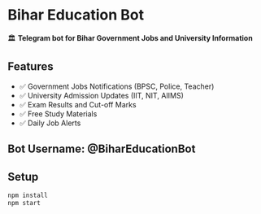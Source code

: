 # Bihar Education Bot

🏛️ **Telegram bot for Bihar Government Jobs and University Information**

## Features
- ✅ Government Jobs Notifications (BPSC, Police, Teacher)
- ✅ University Admission Updates (IIT, NIT, AIIMS)
- ✅ Exam Results and Cut-off Marks
- ✅ Free Study Materials
- ✅ Daily Job Alerts

## Bot Username: @BiharEducationBot

## Setup
```bash
npm install
npm start